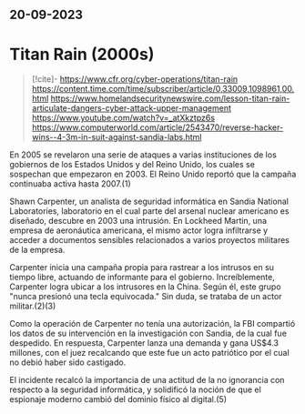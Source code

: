 20-09-2023
---
# Titan Rain (2000s)
> [!cite]-
> https://www.cfr.org/cyber-operations/titan-rain
> https://content.time.com/time/subscriber/article/0,33009,1098961,00.html
> https://www.homelandsecuritynewswire.com/lesson-titan-rain-articulate-dangers-cyber-attack-upper-management
> https://www.youtube.com/watch?v=_atXkztpz6s
> https://www.computerworld.com/article/2543470/reverse-hacker-wins--4-3m-in-suit-against-sandia-labs.html

En 2005 se revelaron una serie de ataques a varias instituciones de los gobiernos de los Estados Unidos y del Reino Unido, los cuales se sospechan que empezaron en 2003. El Reino Unido reportó que la campaña continuaba activa hasta 2007.(1)

Shawn Carpenter, un analista de seguridad informática en Sandia National Laboratories, laboratorio en el cual parte del arsenal nuclear americano es diseñado, descubre en 2003 una intrusión. En Lockheed Martin, una empresa de aeronáutica americana, el mismo actor logra infiltrarse y acceder a documentos sensibles relacionados a varios proyectos militares de la empresa.

Carpenter inicia una campaña propia para rastrear a los intrusos en su tiempo libre, actuando de informante para el gobierno. Increíblemente, Carpenter logra ubicar a los intrusores en la China. Según él, este grupo "nunca presionó una tecla equivocada." Sin duda, se trataba de un actor militar.(2)(3)

Como la operación de Carpenter no tenía una autorización, la FBI compartió los datos de su intervención en la investigación con Sandia, de la cual fue despedido. En respuesta, Carpenter lanza una demanda y gana US$4.3 millones, con el juez recalcando que este fue un acto patriótico por el cual no debió haber sido castigado.

El incidente recalcó la importancia de una actitud de la no ignorancia con respecto a la seguridad informática, y solidificó la noción de que el espionaje moderno cambió del dominio físico al digital.(5)